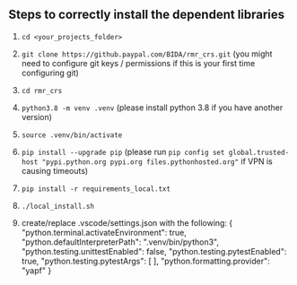 ## Steps to correctly install the dependent libraries
1. `cd <your_projects_folder>`
2. `git clone https://github.paypal.com/BIDA/rmr_crs.git`
(you might need to configure git keys / permissions if this is your first time configuring git)
3. `cd rmr_crs`
4. `python3.8 -m venv .venv`
(please install python 3.8 if you have another version)
5. `source .venv/bin/activate`
6. `pip install --upgrade pip`
(please run `pip config set global.trusted-host "pypi.python.org pypi.org files.pythonhosted.org"` if VPN is causing timeouts)
7. `pip install -r requirements_local.txt`
8. `./local_install.sh`

9. create/replace .vscode/settings.json with the following:
{
    "python.terminal.activateEnvironment": true,
    "python.defaultInterpreterPath": ".venv/bin/python3",
    "python.testing.unittestEnabled": false,
    "python.testing.pytestEnabled": true,
    "python.testing.pytestArgs": [
    ],
    "python.formatting.provider": "yapf"
}
